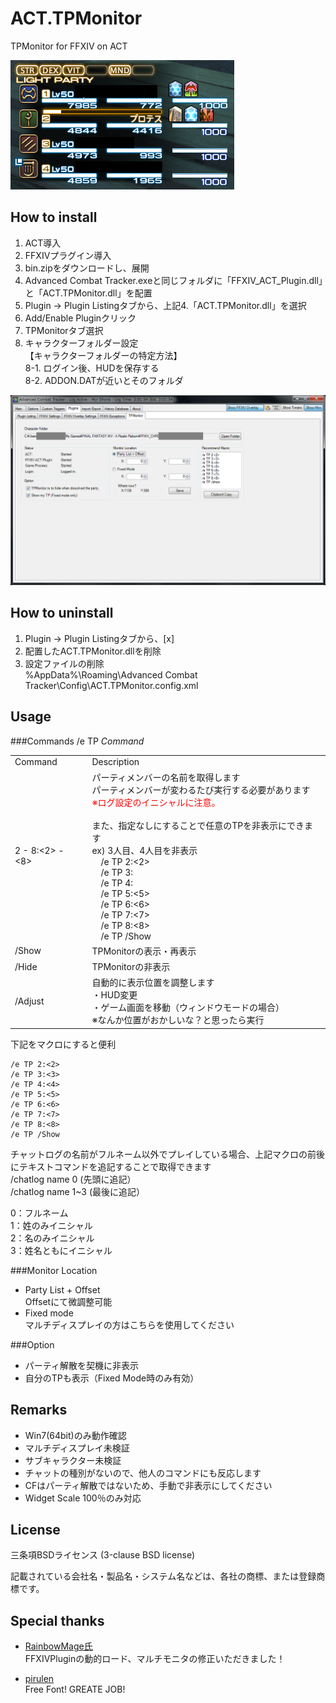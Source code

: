 ACT.TPMonitor
=============

TPMonitor for FFXIV on ACT

<img src="https://raw.githubusercontent.com/GB19xx/ACT.TPMonitor/master/img/Sample.png" alt="Sample">

How to install
----------------
1. ACT導入  
2. FFXIVプラグイン導入  
3. bin.zipをダウンロードし、展開  
4. Advanced Combat Tracker.exeと同じフォルダに「FFXIV_ACT_Plugin.dll」と「ACT.TPMonitor.dll」を配置  
5. Plugin -> Plugin Listingタブから、上記4.「ACT.TPMonitor.dll」を選択  
6. Add/Enable Pluginクリック  
7. TPMonitorタブ選択  
8. キャラクターフォルダー設定  
【キャラクターフォルダーの特定方法】  
	8-1. ログイン後、HUDを保存する  
	8-2. ADDON.DATが近いとそのフォルダ
	
<img src="https://raw.githubusercontent.com/GB19xx/ACT.TPMonitor/master/img/Settings.png" alt="Settings">

How to uninstall
----------------
1.	Plugin -> Plugin Listingタブから、[x]  
2.	配置したACT.TPMonitor.dllを削除  
3.	設定ファイルの削除  
%AppData%\Roaming\Advanced Combat Tracker\Config\ACT.TPMonitor.config.xml  

Usage
------
###Commands
/e TP _Command_  

<table>
<tr>
<td>Command</td><td>Description</td>
</tr>
<tr>
<td>2 - 8:&lt;2&gt; - &lt;8&gt;</td><td>
パーティメンバーの名前を取得します<br>
パーティメンバーが変わるたび実行する必要があります<br>
<font color="red">※ログ設定のイニシャルに注意。</font><br>
<br>
また、指定なしにすることで任意のTPを非表示にできます<br>
ex) 3人目、4人目を非表示 <br>
　/e TP 2:&lt;2&gt;  <br>
　/e TP 3:<br>
　/e TP 4:<br>
　/e TP 5:&lt;5&gt;  <br>
　/e TP 6:&lt;6&gt;  <br>
　/e TP 7:&lt;7&gt;  <br>
　/e TP 8:&lt;8&gt;  <br>
　/e TP /Show  
</td>
</tr>
<tr>
<td>/Show</td><td>TPMonitorの表示・再表示</td>
</tr>
<tr>
<td>/Hide</td><td>TPMonitorの非表示</td>
</tr>
<tr>
<td>/Adjust</td><td>自動的に表示位置を調整します<br>
・HUD変更<br>
・ゲーム画面を移動（ウィンドウモードの場合）<br>
※なんか位置がおかしいな？と思ったら実行<br>
</td>
</tr>
</table>

下記をマクロにすると便利
  
	/e TP 2:<2>  
	/e TP 3:<3>  
	/e TP 4:<4>  
	/e TP 5:<5>  
	/e TP 6:<6>  
	/e TP 7:<7>  
	/e TP 8:<8>  
	/e TP /Show  

チャットログの名前がフルネーム以外でプレイしている場合、上記マクロの前後にテキストコマンドを追記することで取得できます  
/chatlog name 0 (先頭に追記）  
/chatlog name 1~3 (最後に追記）
  
0：フルネーム  
1：姓のみイニシャル  
2：名のみイニシャル  
3：姓名ともにイニシャル  

###Monitor Location
+ Party List + Offset  
Offsetにて微調整可能
+ Fixed mode  
マルチディスプレイの方はこちらを使用してください  

###Option
+ パーティ解散を契機に非表示  
+ 自分のTPも表示（Fixed Mode時のみ有効）  

Remarks
-----------
+ Win7(64bit)のみ動作確認  
+ マルチディスプレイ未検証  
+ サブキャラクター未検証  
+ チャットの種別がないので、他人のコマンドにも反応します
+ CFはパーティ解散ではないため、手動で非表示にしてください  
+ Widget Scale 100％のみ対応  
	
License
-------
三条項BSDライセンス (3-clause BSD license)  

記載されている会社名・製品名・システム名などは、各社の商標、または登録商標です。  

Special thanks
----------------
+ [RainbowMage氏](https://github.com/RainbowMage)  
  FFXIVPluginの動的ロード、マルチモニタの修正いただきました！  

+ [pirulen](http://typodermicfonts.com/pirulen/)  
  Free Font! GREATE JOB!

